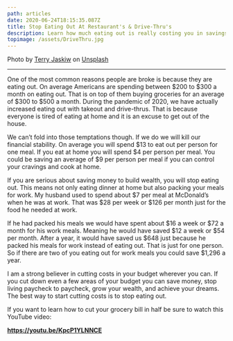 ```yaml
---
path: articles
date: 2020-06-24T18:15:35.087Z
title: Stop Eating Out At Restaurant's & Drive-Thru's
description: Learn how much eating out is really costing you in savings
topimage: /assets/DriveThru.jpg
---
```

<!--StartFragment-->
<span>Photo by <a href="https://unsplash.com/@darkjett?utm_source=unsplash&utm_medium=referral&utm_content=creditCopyText">Terry Jaskiw</a> on <a href="https://unsplash.com/s/photos/drive-thru?utm_source=unsplash&utm_medium=referral&utm_content=creditCopyText">Unsplash</a></span>

***

One of the most common reasons people are broke is because they are eating out. On average Americans are spending between $200 to $300 a month on eating out. That is on top of them buying groceries for an average of $300 to $500 a month. During the pandemic of 2020, we have actually increased eating out with takeout and drive-thrus. That is because everyone is tired of eating at home and it is an excuse to get out of the house.

We can’t fold into those temptations though. If we do we will kill our financial stability. On average you will spend $13 to eat out per person for one meal. If you eat at home you will spend $4 per person per meal. You could be saving an average of $9 per person per meal if you can control your cravings and cook at home.

If you are serious about saving money to build wealth, you will stop eating out. This means not only eating dinner at home but also packing your meals for work. My husband used to spend about $7 per meal at McDonald’s when he was at work. That was $28 per week or $126 per month just for the food he needed at work.

If he had packed his meals we would have spent about $16 a week or $72 a month for his work meals. Meaning he would have saved $12 a week or $54 per month. After a year, it would have saved us $648 just because he packed his meals for work instead of eating out. That is just for one person. So if there are two of you eating out for work meals you could save $1,296 a year.

I am a strong believer in cutting costs in your budget wherever you can. If you cut down even a few areas of your budget you can save money, stop living paycheck to paycheck, grow your wealth, and achieve your dreams. The best way to start cutting costs is to stop eating out.

If you want to learn how to cut your grocery bill in half be sure to watch this YouTube video:

**<https://youtu.be/KpcP1YLNNCE>**

<!--EndFragment-->